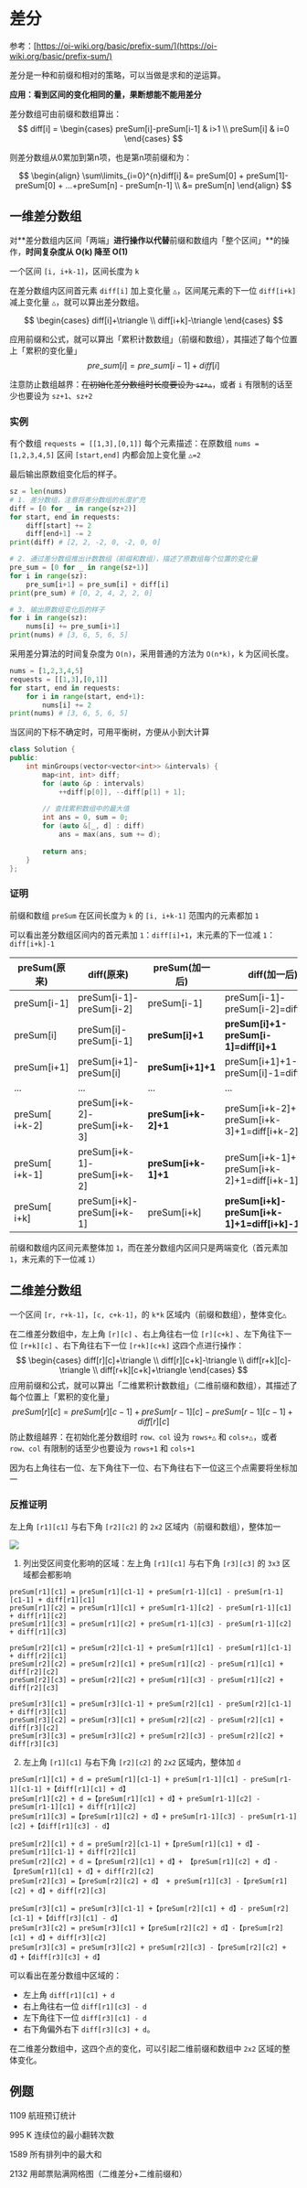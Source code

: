 
# 差分

参考：[https://oi-wiki.org/basic/prefix-sum/](https://oi-wiki.org/basic/prefix-sum/)

差分是一种和前缀和相对的策略，可以当做是求和的逆运算。

**应用：看到区间的变化相同的量，果断想能不能用差分**

差分数组可由前缀和数组算出：
$$
diff[i] = 
\begin{cases}
preSum[i]-preSum[i-1] & i>1 \\
preSum[i] & i=0
\end{cases}
$$

则差分数组从0累加到第n项，也是第n项前缀和为：

$$
\begin{align}
\sum\limits_{i=0}^{n}diff[i] &= preSum[0] + preSum[1]-preSum[0] + ...+preSum[n] - preSum[n-1] \\
&= preSum[n]
\end{align}
$$

## 一维差分数组

对**差分数组内区间「两端」**进行操作以代替**前缀和数组内「整个区间」**的操作，**时间复杂度从 O(k) 降至 O(1)**

一个区间 `[i, i+k-1]`，区间长度为 `k`

在差分数组内区间首元素 `diff[i]` 加上变化量 `△`，区间尾元素的下一位 `diff[i+k]` 减上变化量 `△`，就可以算出差分数组。

$$
\begin{cases} diff[i]+\triangle \\ 
diff[i+k]-\triangle 
\end{cases}
$$

应用前缀和公式，就可以算出「累积计数数组」（前缀和数组），其描述了每个位置上「累积的变化量」
$$
pre\_sum[i] = pre\_sum[i-1]+diff[i]
$$

注意防止数组越界：~~在初始化差分数组时长度要设为 `sz+△`~~，或者 `i` 有限制的话至少也要设为 `sz+1`、`sz+2`

### 实例

有个数组 `requests = [[1,3],[0,1]]` 每个元素描述：在原数组 `nums = [1,2,3,4,5]` 区间 `[start,end]` 内都会加上变化量 `△=2`

最后输出原数组变化后的样子。

```python
sz = len(nums)
# 1. 差分数组，注意将差分数组的长度扩充
diff = [0 for _ in range(sz+2)]
for start, end in requests:
    diff[start] += 2
    diff[end+1] -= 2
print(diff) # [2, 2, -2, 0, -2, 0, 0]

# 2. 通过差分数组推出计数数组（前缀和数组），描述了原数组每个位置的变化量
pre_sum = [0 for _ in range(sz+1)]
for i in range(sz):
    pre_sum[i+1] = pre_sum[i] + diff[i]
print(pre_sum) # [0, 2, 4, 2, 2, 0]

# 3. 输出原数组变化后的样子
for i in range(sz):
    nums[i] += pre_sum[i+1]
print(nums) # [3, 6, 5, 6, 5] 
```
采用差分算法的时间复杂度为 `O(n)`，采用普通的方法为 `O(n*k)`，k 为区间长度。

```python
nums = [1,2,3,4,5]
requests = [[1,3],[0,1]]
for start, end in requests:
    for i in range(start, end+1):
        nums[i] += 2
print(nums) # [3, 6, 5, 6, 5]
```

当区间的下标不确定时，可用平衡树，方便从小到大计算

```c++
class Solution {
public:
    int minGroups(vector<vector<int>> &intervals) {
        map<int, int> diff;
        for (auto &p : intervals)
            ++diff[p[0]], --diff[p[1] + 1];
        
        // 查找累积数组中的最大值
        int ans = 0, sum = 0;
        for (auto &[_, d] : diff)
            ans = max(ans, sum += d);
        
        return ans;
    }
};

```

### 证明

前缀和数组 `preSum` 在区间长度为 `k` 的 `[i, i+k-1]` 范围内的元素都加 `1`

可以看出差分数组区间内的首元素加 `1`：`diff[i]+1`，末元素的下一位减 `1`：`diff[i+k]-1`

| preSum(原来)   | diff(原来)                  | preSum(加一后)      | diff(加一后)                                |
| -------------- | --------------------------- | ------------------- | ------------------------------------------- |
| preSum[i-1]    | preSum[i-1]-preSum[i-2]     | preSum[i-1]         | preSum[i-1]-preSum[i-2]=diff[i-1]           |
| preSum[i]      | preSum[i]-preSum[i-1]       | **preSum[i]+1**     | **preSum[i]+1-preSum[i-1]=diff[i]+1**       |
| preSum[i+1]    | preSum[i+1]-preSum[i]       | **preSum[i+1]+1**   | preSum[i+1]+1-preSum[i]-1=diff[i+1]         |
| ...            | ...                         | ...                 | ...                                         |
| preSum[ i+k-2] | preSum[i+k-2]-preSum[i+k-3] | **preSum[i+k-2]+1** | preSum[i+k-2]+1-preSum[i+k-3]+1=diff[i+k-2] |
| preSum[ i+k-1] | preSum[i+k-1]-preSum[i+k-2] | **preSum[i+k-1]+1** | preSum[i+k-1]+1-preSum[i+k-2]+1=diff[i+k-1] |
| preSum[ i+k]   | preSum[i+k]-preSum[i+k-1]   | preSum[i+k]         | **preSum[i+k]-preSum[i+k-1]+1=diff[i+k]-1** |

前缀和数组内区间元素整体加 `1`，而在差分数组内区间只是两端变化（首元素加 `1`，末元素的下一位减 `1`）

## 二维差分数组

一个区间 `[r, r+k-1]`，`[c, c+k-1]`，的 `k*k` 区域内（前缀和数组），整体变化`△`

在二维差分数组中，左上角 `[r][c]` 、右上角往右一位 `[r][c+k]` 、左下角往下一位 `[r+k][c]` 、右下角往右下一位 `[r+k][c+k]` 这四个点进行操作：
$$
\begin{cases} 
diff[r][c]+\triangle \\ 
diff[r][c+k]-\triangle \\
diff[r+k][c]-\triangle \\
diff[r+k][c+k]+\triangle 
\end{cases}
$$
应用前缀和公式，就可以算出「二维累积计数数组」（二维前缀和数组），其描述了每个位置上「累积的变化量」
$$
preSum[r][c] = preSum[r][c-1] + preSum[r-1][c] - preSum[r-1][c-1] + diff[r][c]
$$
防止数组越界：在初始化差分数组时 `row、col` 设为 `rows+△` 和 `cols+△`，或者 `row、col` 有限制的话至少也要设为 `rows+1` 和 `cols+1`

因为右上角往右一位、左下角往下一位、右下角往右下一位这三个点需要将坐标加一

### 反推证明

左上角 `[r1][c1]` 与右下角 `[r2][c2]` 的 `2x2` 区域内（前缀和数组），整体加一

![](./doc/二维差分.png)

1. 列出受区间变化影响的区域：左上角 `[r1][c1]` 与右下角 `[r3][c3]` 的 `3x3` 区域都会都影响

```
preSum[r1][c1] = preSum[r1][c1-1] + preSum[r1-1][c1] - preSum[r1-1][c1-1] + diff[r1][c1]
preSum[r1][c2] = preSum[r1][c1] + preSum[r1-1][c2] - preSum[r1-1][c1] + diff[r1][c2]
preSum[r1][c3] = preSum[r1][c2] + preSum[r1-1][c3] - preSum[r1-1][c2] + diff[r1][c3]

preSum[r2][c1] = preSum[r2][c1-1] + preSum[r1][c1] - preSum[r1][c1-1] + diff[r2][c1]
preSum[r2][c2] = preSum[r2][c1] + preSum[r1][c2] - preSum[r1][c1] + diff[r2][c2]
preSum[r2][c3] = preSum[r2][c2] + preSum[r1][c3] - preSum[r1][c2] + diff[r2][c3]

preSum[r3][c1] = preSum[r3][c1-1] + preSum[r2][c1] - preSum[r2][c1-1] + diff[r3][c1]
preSum[r3][c2] = preSum[r3][c1] + preSum[r2][c2] - preSum[r2][c1] + diff[r3][c2]
preSum[r3][c3] = preSum[r3][c2] + preSum[r2][c3] - preSum[r2][c2] + diff[r3][c3]
```

2. 左上角 `[r1][c1]` 与右下角 `[r2][c2]` 的 `2x2` 区域内，整体加 `d`

```
preSum[r1][c1] + d = preSum[r1][c1-1] + preSum[r1-1][c1] - preSum[r1-1][c1-1] +【diff[r1][c1] + d】
preSum[r1][c2] + d =【preSum[r1][c1] + d】+ preSum[r1-1][c2] - preSum[r1-1][c1] + diff[r1][c2]
preSum[r1][c3] =【preSum[r1][c2] + d】+ preSum[r1-1][c3] - preSum[r1-1][c2] +【diff[r1][c3] - d】

preSum[r2][c1] + d = preSum[r2][c1-1] +【preSum[r1][c1] + d】- preSum[r1][c1-1] + diff[r2][c1]
preSum[r2][c2] + d =【preSum[r2][c1] + d】+ 【preSum[r1][c2] + d】-【preSum[r1][c1] + d】+ diff[r2][c2]
preSum[r2][c3] =【preSum[r2][c2] + d】 + preSum[r1][c3] -【preSum[r1][c2] + d】+ diff[r2][c3]

preSum[r3][c1] = preSum[r3][c1-1] +【preSum[r2][c1] + d】- preSum[r2][c1-1] +【diff[r3][c1] - d】
preSum[r3][c2] = preSum[r3][c1] +【preSum[r2][c2] + d】-【preSum[r2][c1] + d】+ diff[r3][c2]
preSum[r3][c3] = preSum[r3][c2] + preSum[r2][c3] -【preSum[r2][c2] + d】+【diff[r3][c3] + d】
```

可以看出在差分数组中区域的：

- 左上角 `diff[r1][c1] + d`
- 右上角往右一位 `diff[r1][c3] - d`
- 左下角往下一位 `diff[r3][c1] - d`
- 右下角偏外右下 `diff[r3][c3] + d`。

在二维差分数组中，这四个点的变化，可以引起二维前缀和数组中 `2x2` 区域的整体变化。

## 例题

1109 航班预订统计

995 K 连续位的最小翻转次数

1589 所有排列中的最大和

2132 用邮票贴满网格图（二维差分+二维前缀和）



